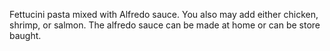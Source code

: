 Fettucini pasta mixed with Alfredo sauce. You also may add either chicken, shrimp, or salmon. The alfredo sauce can be made at home or can be store baught.